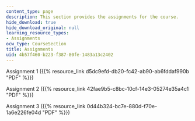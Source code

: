 ```yaml
---
content_type: page
description: This section provides the assignments for the course.
hide_download: true
hide_download_original: null
learning_resource_types:
- Assignments
ocw_type: CourseSection
title: Assignments
uid: 4b57f460-b223-f387-80fe-1483a13c2402
---
```


Assignment 1 ({{% resource_link d5dc9efd-db20-fc42-ab90-ab6fddaf990b "PDF" %}})

Assignment 2 ({{% resource_link 42fae9b5-c8bc-10cf-14e3-05274e35a4c1 "PDF" %}})

Assignment 3 ({{% resource_link 0d44b324-bc7e-880d-f70e-1a6e226fe04d "PDF" %}})